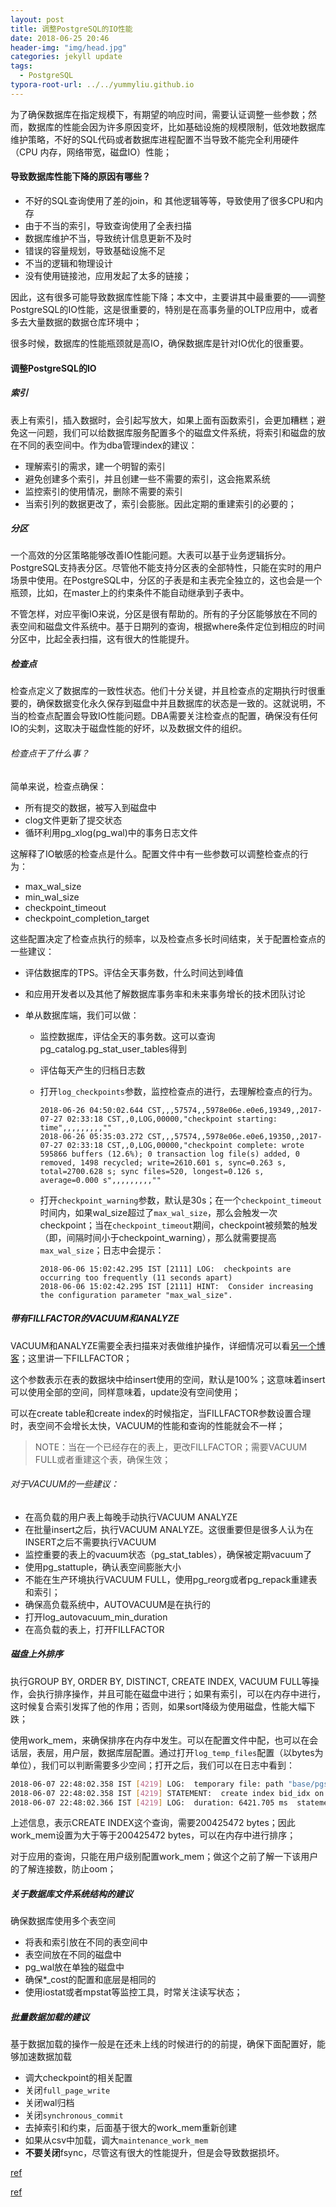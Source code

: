 ```yaml
---
layout: post
title: 调整PostgreSQL的IO性能
date: 2018-06-25 20:46
header-img: "img/head.jpg"
categories: jekyll update
tags:
  - PostgreSQL
typora-root-url: ../../yummyliu.github.io
---
```


为了确保数据库在指定规模下，有期望的响应时间，需要认证调整一些参数；然而，数据库的性能会因为许多原因变坏，比如基础设施的规模限制，低效地数据库维护策略，不好的SQL代码或者数据库进程配置不当导致不能完全利用硬件（CPU 内存，网络带宽，磁盘IO）性能；

#### 导致数据库性能下降的原因有哪些？

+ 不好的SQL查询使用了差的join，和 其他逻辑等等，导致使用了很多CPU和内存
+ 由于不当的索引，导致查询使用了全表扫描
+ 数据库维护不当，导致统计信息更新不及时
+ 错误的容量规划，导致基础设施不足
+ 不当的逻辑和物理设计
+ 没有使用链接池，应用发起了太多的链接；

因此，这有很多可能导致数据库性能下降；本文中，主要讲其中最重要的——调整PostgreSQL的IO性能，这是很重要的，特别是在高事务量的OLTP应用中，或者多去大量数据的数据仓库环境中；

​	很多时候，数据库的性能瓶颈就是高IO，确保数据库是针对IO优化的很重要。      

#### 调整PostgreSQL的IO

##### 索引

表上有索引，插入数据时，会引起写放大，如果上面有函数索引，会更加糟糕；避免这一问题，我们可以给数据库服务配置多个的磁盘文件系统，将索引和磁盘的放在不同的表空间中。作为dba管理index的建议：

+ 理解索引的需求，建一个明智的索引
+ 避免创建多个索引，并且创建一些不需要的索引，这会拖累系统
+ 监控索引的使用情况，删除不需要的索引
+ 当索引列的数据更改了，索引会膨胀。因此定期的重建索引的必要的；

##### 分区

一个高效的分区策略能够改善IO性能问题。大表可以基于业务逻辑拆分。PostgreSQL支持表分区。尽管他不能支持分区表的全部特性，只能在实时的用户场景中使用。在PostgreSQL中，分区的子表是和主表完全独立的，这也会是一个瓶颈，比如，在master上的约束条件不能自动继承到子表中。

不管怎样，对应平衡IO来说，分区是很有帮助的。所有的子分区能够放在不同的表空间和磁盘文件系统中。基于日期列的查询，根据where条件定位到相应的时间分区中，比起全表扫描，这有很大的性能提升。

##### 检查点

检查点定义了数据库的一致性状态。他们十分关键，并且检查点的定期执行时很重要的，确保数据变化永久保存到磁盘中并且数据库的状态是一致的。这就说明，不当的检查点配置会导致IO性能问题。DBA需要关注检查点的配置，确保没有任何IO的尖刺，这取决于磁盘性能的好坏，以及数据文件的组织。

###### 检查点干了什么事？

简单来说，检查点确保：

+ 所有提交的数据，被写入到磁盘中
+ clog文件更新了提交状态
+ 循环利用pg_xlog(pg_wal)中的事务日志文件

这解释了IO敏感的检查点是什么。配置文件中有一些参数可以调整检查点的行为：

+ max_wal_size
+ min_wal_size
+ checkpoint_timeout
+ checkpoint_completion_target

这些配置决定了检查点执行的频率，以及检查点多长时间结束，关于配置检查点的一些建议：

+ 评估数据库的TPS。评估全天事务数，什么时间达到峰值

+ 和应用开发者以及其他了解数据库事务率和未来事务增长的技术团队讨论

+ 单从数据库端，我们可以做：

  + 监控数据库，评估全天的事务数。这可以查询pg_catalog.pg_stat_user_tables得到

  + 评估每天产生的归档日志数

  + 打开`log_checkpoints`参数，监控检查点的进行，去理解检查点的行为。

    ```
    2018-06-26 04:50:02.644 CST,,,57574,,5978e06e.e0e6,19349,,2017-07-27 02:33:18 CST,,0,LOG,00000,"checkpoint starting: time",,,,,,,,,""
    2018-06-26 05:35:03.272 CST,,,57574,,5978e06e.e0e6,19350,,2017-07-27 02:33:18 CST,,0,LOG,00000,"checkpoint complete: wrote 595866 buffers (12.6%); 0 transaction log file(s) added, 0 removed, 1498 recycled; write=2610.601 s, sync=0.263 s, total=2700.628 s; sync files=520, longest=0.126 s, average=0.000 s",,,,,,,,,""
    ```

  + 打开`checkpoint_warning`参数，默认是30s；在一个`checkpoint_timeout`时间内，如果wal_size超过了`max_wal_size`，那么会触发一次checkpoint；当在`checkpoint_timeout`期间，checkpoint被频繁的触发（即，间隔时间小于checkpoint_warning），那么就需要提高`max_wal_size`；日志中会提示：

    ```
    2018-06-06 15:02:42.295 IST [2111] LOG:  checkpoints are occurring too frequently (11 seconds apart)
    2018-06-06 15:02:42.295 IST [2111] HINT:  Consider increasing the configuration parameter "max_wal_size".
    ```

##### 带有FILLFACTOR的VACUUM和ANALYZE

VACUUM和ANALYZE需要全表扫描来对表做维护操作，详细情况可以看[另一个博客](http://yummyliu.github.io/jekyll/update/2018/03/30/autovacuum/)；这里讲一下FILLFACTOR；

这个参数表示在表的数据块中给insert使用的空间，默认是100%；这意味着insert可以使用全部的空间，同样意味着，update没有空间使用；

可以在create table和create index的时候指定，当FILLFACTOR参数设置合理时，表空间不会增长太快，VACUUM的性能和查询的性能就会不一样；

> NOTE：当在一个已经存在的表上，更改FILLFACTOR；需要VACUUM FULL或者重建这个表，确保生效；

###### 对于VACUUM的一些建议：

+ 在高负载的用户表上每晚手动执行VACUUM ANALYZE
+ 在批量insert之后，执行VACUUM ANALYZE。这很重要但是很多人认为在INSERT之后不需要执行VACUUM
+ 监控重要的表上的vacuum状态（pg_stat_tables），确保被定期vacuum了
+ 使用pg_stattuple，确认表空间膨胀大小
+ 不能在生产环境执行VACUUM FULL，使用pg_reorg或者pg_repack重建表和索引；
+ 确保高负载系统中，AUTOVACUUM是在执行的
+ 打开log_autovacuum_min_duration
+ 在高负载的表上，打开FILLFACTOR

##### 磁盘上外排序

执行GROUP BY, ORDER BY, DISTINCT, CREATE INDEX, VACUUM FULL等操作，会执行排序操作，并且可能在磁盘中进行；如果有索引，可以在内存中进行，这时候复合索引发挥了他的作用；否则，如果sort降级为使用磁盘，性能大幅下跌；

使用work_mem，来确保排序在内存中发生。可以在配置文件中配，也可以在会话层，表层，用户层，数据库层配置。通过打开`log_temp_files`配置（以bytes为单位），我们可以判断需要多少空间；打开之后，我们可以在日志中看到：

```bash
2018-06-07 22:48:02.358 IST [4219] LOG:  temporary file: path "base/pgsql_tmp/pgsql_tmp4219.0", size 200425472
2018-06-07 22:48:02.358 IST [4219] STATEMENT:  create index bid_idx on pgbench_accounts(bid);
2018-06-07 22:48:02.366 IST [4219] LOG:  duration: 6421.705 ms  statement: create index bid_idx on pgbench_accounts(bid);
```

上述信息，表示CREATE INDEX这个查询，需要200425472 bytes；因此work_mem设置为大于等于200425472 bytes，可以在内存中进行排序；

对于应用的查询，只能在用户级别配置work_mem；做这个之前了解一下该用户的了解连接数，防止oom；

##### 关于数据库文件系统结构的建议

确保数据库使用多个表空间

+ 将表和索引放在不同的表空间中
+ 表空间放在不同的磁盘中
+ pg_wal放在单独的磁盘中
+ 确保*_cost的配置和底层是相同的
+ 使用iostat或者mpstat等监控工具，时常关注读写状态；

##### 批量数据加载的建议

基于数据加载的操作一般是在还未上线的时候进行的的前提，确保下面配置好，能够加速数据加载

+ 调大checkpoint的相关配置
+ 关闭`full_page_write`
+ 关闭wal归档
+ 关闭`synchronous_commit`
+ 去掉索引和约束，后面基于很大的work_mem重新创建
+ 如果从csv中加载，调大`maintenance_work_mem`
+ **不要关闭**fsync，尽管这有很大的性能提升，但是会导致数据损坏。



[ref](https://severalnines.com/blog/tuning-io-operations-postgresql)

[ref](https://www.postgresql.org/docs/10/static/wal-configuration.html)











 

